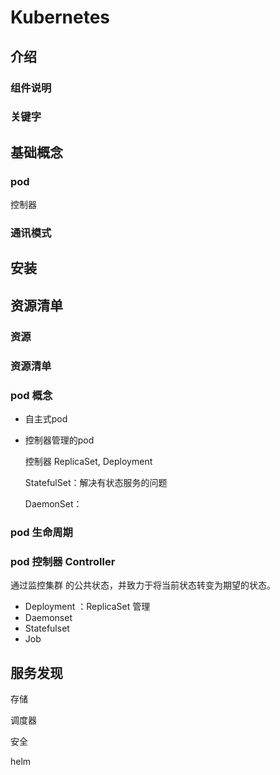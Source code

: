 # Kubernetes



## 介绍

### 组件说明



### 关键字



## 基础概念



### pod

控制器

### 通讯模式



## 安装



## 资源清单

### 资源

### 资源清单



### pod 概念

- 自主式pod

- 控制器管理的pod

  控制器 ReplicaSet, Deployment

  StatefulSet：解决有状态服务的问题

  DaemonSet：



### pod 生命周期



### pod 控制器 Controller

通过监控集群 的公共状态，并致力于将当前状态转变为期望的状态。

- Deployment ：ReplicaSet 管理
- Daemonset
- Statefulset
- Job



## 服务发现

存储

调度器

安全

helm











